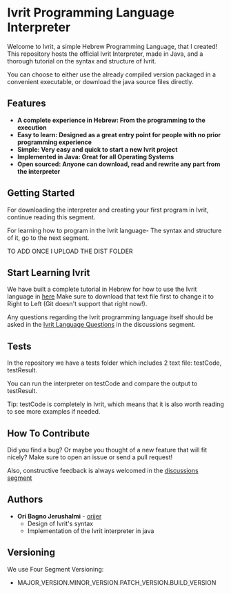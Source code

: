 # Ivrit Programming Language Interpreter

Welcome to Ivrit, a simple Hebrew Programming Language, that I created! 
This repository hosts the official Ivrit Interpreter, made in Java, and a thorough tutorial on the syntax and structure of Ivrit.

You can choose to either use the already compiled version packaged in a convenient executable, or download the java source files directly.


## Features
* **A complete experience in Hebrew: From the programming to the execution**
* **Easy to learn: Designed as a great entry point for people with no prior programming experience**
* **Simple: Very easy and quick to start a new Ivrit project**
* **Implemented in Java: Great for all Operating Systems**
* **Open sourced: Anyone can download, read and rewrite any part from the interpreter**


## Getting Started

For downloading the interpreter and creating your first program in Ivrit, continue reading this segment.

For learning how to program in the Ivrit language- The syntax and structure of it, go to the next segment.

TO ADD ONCE I UPLOAD THE DIST FOLDER


## Start Learning Ivrit
We have built a complete tutorial in Hebrew for how to use the Ivrit language in [here](https://github.com/orijer/IvritInterpreter/blob/main/%D7%9E%D7%93%D7%A8%D7%99%D7%9A%20%D7%9E%D7%9C%D7%90%20%D7%9C%D7%A9%D7%A4%D7%94.txt)
Make sure to download that text file first to change it to Right to Left (Git doesn't support that right now!).

Any questions regarding the Ivrit programming language itself should be asked in the [Ivrit Language Questions](https://github.com/orijer/IvritInterpreter/discussions/categories/ivrit-language-questions) in the discussions segment.


## Tests
In the repository we have a tests folder which includes 2 text file: testCode, testResult.

You can run the interpreter on testCode and compare the output to testResult.

Tip: testCode is completely in Ivrit, which means that it is also worth reading to see more examples if needed.


## How To Contribute
Did you find a bug? Or maybe you thought of a new feature that will fit nicely?
Make sure to open an issue or send a pull request!

Also, constructive feedback is always welcomed in the [discussions segment](https://github.com/orijer/IvritInterpreter/discussions) 


## Authors
* **Ori Bagno Jerushalmi** - [orijer](https://github.com/orijer)
  * Design of Ivrit's syntax
  * Implementation of the Ivrit interpreter in java


## Versioning
We use Four Segment Versioning:
 * MAJOR_VERSION.MINOR_VERSION.PATCH_VERSION.BUILD_VERSION
